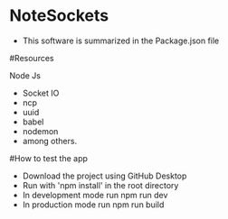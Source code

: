 # NoteSockets

- This software is summarized in the Package.json file

#Resources

Node Js
- Socket IO
- ncp
- uuid 
- babel
- nodemon 
- among others.

#How to test the app

- Download the project using GitHub Desktop
- Run with 'npm install' in the root directory
- In development mode run npm run dev
- In production mode run npm run build


